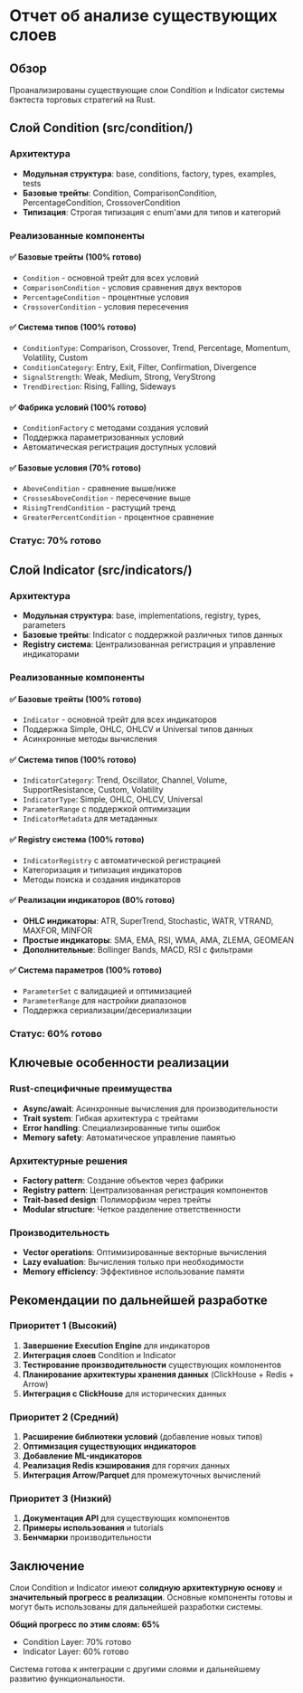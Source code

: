 # Отчет об анализе существующих слоев

## Обзор
Проанализированы существующие слои Condition и Indicator системы бэктеста торговых стратегий на Rust.

## Слой Condition (src/condition/)

### Архитектура
- **Модульная структура**: base, conditions, factory, types, examples, tests
- **Базовые трейты**: Condition, ComparisonCondition, PercentageCondition, CrossoverCondition
- **Типизация**: Строгая типизация с enum'ами для типов и категорий

### Реализованные компоненты

#### ✅ Базовые трейты (100% готово)
- `Condition` - основной трейт для всех условий
- `ComparisonCondition` - условия сравнения двух векторов
- `PercentageCondition` - процентные условия
- `CrossoverCondition` - условия пересечения

#### ✅ Система типов (100% готово)
- `ConditionType`: Comparison, Crossover, Trend, Percentage, Momentum, Volatility, Custom
- `ConditionCategory`: Entry, Exit, Filter, Confirmation, Divergence
- `SignalStrength`: Weak, Medium, Strong, VeryStrong
- `TrendDirection`: Rising, Falling, Sideways

#### ✅ Фабрика условий (100% готово)
- `ConditionFactory` с методами создания условий
- Поддержка параметризованных условий
- Автоматическая регистрация доступных условий

#### ✅ Базовые условия (70% готово)
- `AboveCondition` - сравнение выше/ниже
- `CrossesAboveCondition` - пересечение выше
- `RisingTrendCondition` - растущий тренд
- `GreaterPercentCondition` - процентное сравнение

### Статус: 70% готово

## Слой Indicator (src/indicators/)

### Архитектура
- **Модульная структура**: base, implementations, registry, types, parameters
- **Базовые трейты**: Indicator с поддержкой различных типов данных
- **Registry система**: Централизованная регистрация и управление индикаторами

### Реализованные компоненты

#### ✅ Базовые трейты (100% готово)
- `Indicator` - основной трейт для всех индикаторов
- Поддержка Simple, OHLC, OHLCV и Universal типов данных
- Асинхронные методы вычисления

#### ✅ Система типов (100% готово)
- `IndicatorCategory`: Trend, Oscillator, Channel, Volume, SupportResistance, Custom, Volatility
- `IndicatorType`: Simple, OHLC, OHLCV, Universal
- `ParameterRange` с поддержкой оптимизации
- `IndicatorMetadata` для метаданных

#### ✅ Registry система (100% готово)
- `IndicatorRegistry` с автоматической регистрацией
- Категоризация и типизация индикаторов
- Методы поиска и создания индикаторов

#### ✅ Реализации индикаторов (80% готово)
- **OHLC индикаторы**: ATR, SuperTrend, Stochastic, WATR, VTRAND, MAXFOR, MINFOR
- **Простые индикаторы**: SMA, EMA, RSI, WMA, AMA, ZLEMA, GEOMEAN
- **Дополнительные**: Bollinger Bands, MACD, RSI с фильтрами

#### ✅ Система параметров (100% готово)
- `ParameterSet` с валидацией и оптимизацией
- `ParameterRange` для настройки диапазонов
- Поддержка сериализации/десериализации

### Статус: 60% готово

## Ключевые особенности реализации

### Rust-специфичные преимущества
- **Async/await**: Асинхронные вычисления для производительности
- **Trait system**: Гибкая архитектура с трейтами
- **Error handling**: Специализированные типы ошибок
- **Memory safety**: Автоматическое управление памятью

### Архитектурные решения
- **Factory pattern**: Создание объектов через фабрики
- **Registry pattern**: Централизованная регистрация компонентов
- **Trait-based design**: Полиморфизм через трейты
- **Modular structure**: Четкое разделение ответственности

### Производительность
- **Vector operations**: Оптимизированные векторные вычисления
- **Lazy evaluation**: Вычисления только при необходимости
- **Memory efficiency**: Эффективное использование памяти

## Рекомендации по дальнейшей разработке

### Приоритет 1 (Высокий)
1. **Завершение Execution Engine** для индикаторов
2. **Интеграция слоев** Condition и Indicator
3. **Тестирование производительности** существующих компонентов
4. **Планирование архитектуры хранения данных** (ClickHouse + Redis + Arrow)
5. **Интеграция с ClickHouse** для исторических данных

### Приоритет 2 (Средний)
1. **Расширение библиотеки условий** (добавление новых типов)
2. **Оптимизация существующих индикаторов**
3. **Добавление ML-индикаторов**
4. **Реализация Redis кэширования** для горячих данных
5. **Интеграция Arrow/Parquet** для промежуточных вычислений

### Приоритет 3 (Низкий)
1. **Документация API** для существующих компонентов
2. **Примеры использования** и tutorials
3. **Бенчмарки** производительности

## Заключение

Слои Condition и Indicator имеют **солидную архитектурную основу** и **значительный прогресс в реализации**. Основные компоненты готовы и могут быть использованы для дальнейшей разработки системы.

**Общий прогресс по этим слоям: 65%**
- Condition Layer: 70% готово
- Indicator Layer: 60% готово

Система готова к интеграции с другими слоями и дальнейшему развитию функциональности.
